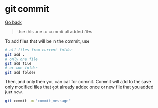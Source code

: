 # git commit

[Go back](..)

> Use this one to commit all added files
 
To add files that will be in the commit, use

```bash
# all files from current folder
git add .
# only one file
git add file
# or one folder
git add folder
```

Then, and only then you can call for commit. Commit will
add to the save only modified files that got already
added once or new file that you added just now.

```bash
git commit -m "commit_message"
```